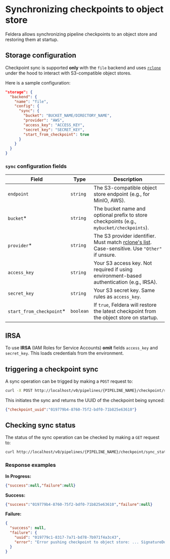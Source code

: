 # Synchronizing checkpoints to object store

Feldera allows synchronizing pipeline checkpoints to an object store and
restoring them at startup.

## Storage configuration

Checkpoint sync is supported **only** with the `file` backend and uses
[`rclone`](https://rclone.org/) under the hood to interact with S3-compatible
object stores.

Here is a sample configuration:

```json
"storage": {
  "backend": {
    "name": "file",
    "config": {
      "sync": {
        "bucket": "BUCKET_NAME/DIRECTORY_NAME",
        "provider": "AWS",
        "access_key": "ACCESS_KEY",
        "secret_key": "SECRET_KEY",
        "start_from_checkpoint": true
      }
    }
  }
}
```

### `sync` configuration fields

| Field                     | Type      | Description                                                                                                                        |
| ------------------------- | --------- | ---------------------------------------------------------------------------------------------------------------------------------- |
| `endpoint`                | `string`  | The S3-compatible object store endpoint (e.g., for MinIO, AWS).                                                                    |
| `bucket`\*                | `string`  | The bucket name and optional prefix to store checkpoints (e.g., `mybucket/checkpoints`).                                           |
| `provider`\*              | `string`  | The S3 provider identifier. Must match [rclone's list](https://rclone.org/s3/#providers). Case-sensitive. Use `"Other"` if unsure. |
| `access_key`              | `string`  | Your S3 access key. Not required if using environment-based authentication (e.g., IRSA).                                           |
| `secret_key`              | `string`  | Your S3 secret key. Same rules as `access_key`.                                                                                    |
| `start_from_checkpoint`\* | `boolean` | If `true`, Feldera will restore the latest checkpoint from the object store on startup.                                            |

## IRSA

To use **IRSA** (IAM Roles for Service Accounts) **omit** fields `access_key`
and `secret_key`. This loads credentials from the environment.

## triggering a checkpoint sync

A sync operation can be trigged by making a `POST` request to:

```bash
curl -X POST http://localhost/v0/pipelines/{PIPELINE_NAME}/checkpoint/sync
```

This initiates the sync and returns the UUID of the checkpoint being synced:

```json
{"checkpoint_uuid":"019779b4-8760-75f2-bdf0-71b825e63610"}
```

## Checking sync status

The status of the sync operation can be checked by making a `GET` request to:

```bash
curl http://localhost/v0/pipelines/{PIPELINE_NAME}/checkpoint/sync_status
```

### Response examples

**In Progress:**

```json
{"success":null,"failure":null}
```

**Success:**

```json
{"success":"019779b4-8760-75f2-bdf0-71b825e63610","failure":null}
```

**Failure:**

```json
{
  "success": null,
  "failure": {
    "uuid": "019779c1-8317-7a71-bd78-7b971f4a3c43",
    "error": "Error pushing checkpoint to object store: ... SignatureDoesNotMatch ..."
  }
}
```
